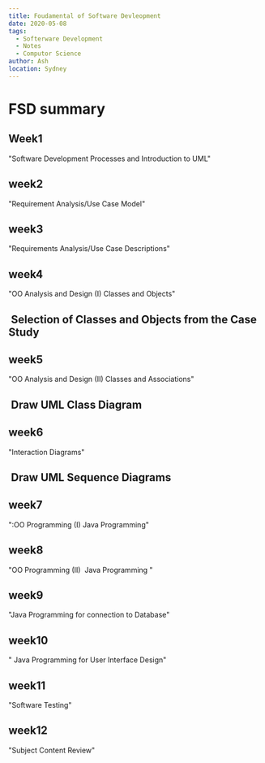 ```yaml
---
title: Foudamental of Software Devleopment
date: 2020-05-08
tags:
  - Softerware Development
  - Notes
  - Computor Science
author: Ash
location: Sydney  
---
```

# FSD summary

## Week1 
  "Software Development Processes and Introduction to UML"
  
## week2
  "Requirement Analysis/Use Case Model"
## week3
  "Requirements Analysis/Use Case Descriptions"
## week4
  "OO Analysis and Design (I) Classes and Objects"
  ##  Selection of Classes and Objects from the Case Study
## week5
  "OO Analysis and Design (II) Classes and Associations"
  ##  Draw UML Class Diagram
## week6 
  "Interaction Diagrams"
  ##  Draw UML Sequence Diagrams
## week7
  ":OO Programming (I) Java Programming"
## week8
  "OO Programming (II)  Java Programming
  "
## week9
  "Java Programming for connection to Database"
## week10
  " Java Programming for User Interface Design"
## week11
  "Software Testing"
## week12
  "Subject Content Review"
